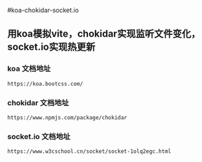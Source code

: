 #koa-chokidar-socket.io

## 用koa模拟vite，chokidar实现监听文件变化，socket.io实现热更新

### koa 文档地址
    https://koa.bootcss.com/

### chokidar 文档地址
    https://www.npmjs.com/package/chokidar

### socket.io 文档地址
    https://www.w3cschool.cn/socket/socket-1olq2egc.html

